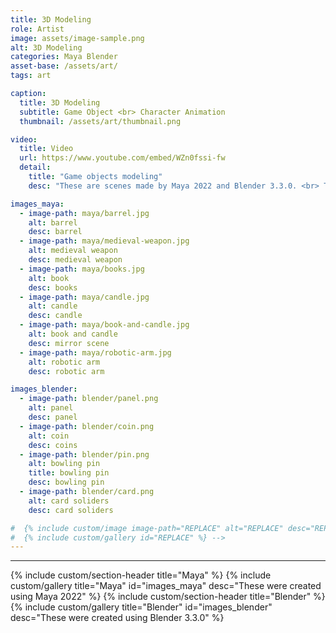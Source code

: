 ```yaml
---
title: 3D Modeling
role: Artist
image: assets/image-sample.png
alt: 3D Modeling
categories: Maya Blender
asset-base: /assets/art/
tags: art

caption:
  title: 3D Modeling
  subtitle: Game Object <br> Character Animation
  thumbnail: /assets/art/thumbnail.png

video:
  title: Video
  url: https://www.youtube.com/embed/WZn0fssi-fw
  detail:
    title: "Game objects modeling"
    desc: "These are scenes made by Maya 2022 and Blender 3.3.0. <br> The Unity Engine was used to demonstrate animations for card soldiers."

images_maya:
  - image-path: maya/barrel.jpg
    alt: barrel
    desc: barrel
  - image-path: maya/medieval-weapon.jpg
    alt: medieval weapon
    desc: medieval weapon
  - image-path: maya/books.jpg
    alt: book
    desc: books
  - image-path: maya/candle.jpg
    alt: candle
    desc: candle
  - image-path: maya/book-and-candle.jpg
    alt: book and candle
    desc: mirror scene
  - image-path: maya/robotic-arm.jpg
    alt: robotic arm
    desc: robotic arm

images_blender:
  - image-path: blender/panel.png
    alt: panel
    desc: panel
  - image-path: blender/coin.png
    alt: coin
    desc: coins
  - image-path: blender/pin.png
    alt: bowling pin
    title: bowling pin
    desc: bowling pin
  - image-path: blender/card.png
    alt: card soliders
    desc: card soliders

#  {% include custom/image image-path="REPLACE" alt="REPLACE" desc="REPLACE" %}  -->
#  {% include custom/gallery id="REPLACE" %} -->
---
```



<hr/>

{% include custom/section-header title="Maya" %}
{% include custom/gallery title="Maya" id="images_maya" desc="These were created using Maya 2022" %}
{% include custom/section-header title="Blender" %}
{% include custom/gallery title="Blender" id="images_blender" desc="These were created using Blender 3.3.0" %}